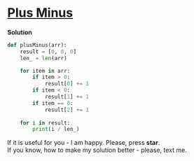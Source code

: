 # [Plus Minus](https://www.hackerrank.com/challenges/plus-minus/problem)

**Solution**
<br>
```python
def plusMinus(arr):
    result = [0, 0, 0]
    len_ = len(arr)

    for item in arr:
        if item > 0:
            result[0] += 1
        if item < 0:
            result[1] += 1
        if item == 0:
            result[2] += 1
            
    for i in result:
        print(i / len_)
```

If it is useful for you - I am happy. Please, press **star**.
<br>
If you know, how to make my solution better - please, text me.
